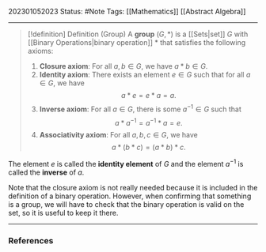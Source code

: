 202301052023
Status: #Note
Tags: [[Mathematics]] [[Abstract Algebra]]

___

>[!definition] Definition (Group)
>	A **group** $(G,*)$ is a [[Sets|set]] $G$ with [[Binary Operations|binary operation]] $*$ that satisfies the following axioms:
>1. **Closure axiom**: For all $a, b \in G$, we have $a * b \in G$.
>2. **Identity axiom**: There exists an element $e \in G$ such that for all $a \in G$, we have $$a * e = e * a = a.$$
>3. **Inverse axiom**: For all $a \in G$, there is some $a^{-1} \in G$ such that $$a * a^{-1} = a^{-1} * a = e.$$
>4.  **Associativity axiom**: For all $a, b, c \in G$, we have $$ a * (b * c) = (a * b) * c.$$

The element $e$ is called the **identity element** of $G$ and the element $a^{-1}$ is called the **inverse** of $a$.

Note that the closure axiom is not really needed because it is included in the definition of a binary operation. However, when confirming that something is a group, we will have to check that the binary operation is valid on the set, so it is useful to keep it there.


___
### References